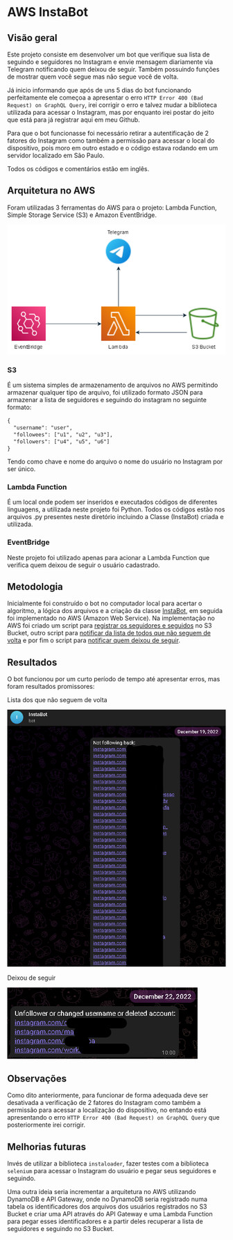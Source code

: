 # AWS InstaBot
## Visão geral
Este projeto consiste em desenvolver um bot que verifique sua lista de seguindo e seguidores no Instagram e envie mensagem diariamente via Telegram notificando quem deixou de seguir. Também possuindo funções de mostrar quem você segue mas não segue você de volta.

Já inicio informando que após de uns 5 dias do bot funcionando perfeitamente ele começoa a apresentar o erro `HTTP Error 400 (Bad Request) on GraphQL Query`, irei corrigir o erro e talvez mudar a biblioteca utilizada para acessar o Instagram, mas por enquanto irei postar do jeito que está para já registrar aqui em meu Github.

Para que o bot funcionasse foi necessário retirar a autentificação de 2 fatores do Instagram como também a permissão para acessar o local do dispositivo, pois moro em outro estado e o código estava rodando em um servidor localizado em São Paulo.

Todos os códigos e comentários estão em inglês.

## Arquitetura no AWS
Foram utilizadas 3 ferramentas do AWS para o projeto: Lambda Function, Simple Storage Service (S3) e Amazon EventBridge.

![Arquitetura InstaBot](images/arquitetura_instabot.png)

### S3
É um sistema simples de armazenamento de arquivos no AWS permitindo armazenar qualquer tipo de arquivo, foi utilizado formato JSON para armazenar a lista de seguidores e seguindo do instagram no seguinte formato:
```
{
  "username": "user",
  "followees": ["u1", "u2", "u3"],
  "followers": ["u4", "u5", "u6"]
}
```
Tendo como chave e nome do arquivo o nome do usuário no Instagram por ser único.

### Lambda Function
É um local onde podem ser inseridos e executados códigos de diferentes linguagens, a utilizada neste projeto foi Python.
Todos os códigos estão nos arquivos .py presentes neste diretório incluindo a Classe (InstaBot) criada e utilizada.

### EventBridge
Neste projeto foi utilizado apenas para acionar a Lambda Function que verifica quem deixou de seguir o usuário cadastrado.

## Metodologia
Inicialmente foi construído o bot no computador local para acertar o algoritmo, a lógica dos arquivos e a criação da classe [InstaBot](https://github.com/mickaelyoshua7674/Portifolio/blob/9502a51202fc3d14e1c71cc63024f456888f9797/insta_telegram_notifier/InstaBot.py), em seguida foi implementado no AWS (Amazon Web Service).
Na implementação no AWS foi criado um script para [registrar os seguidores e seguidos](https://github.com/mickaelyoshua7674/Portifolio/blob/2ce02e1b012df9a98d6691ae2172935a79863414/insta_telegram_notifier/save-followees-followers-InstaBot.py) no S3 Bucket, outro script para [notificar da lista de todos que não seguem de volta](https://github.com/mickaelyoshua7674/Portifolio/blob/9502a51202fc3d14e1c71cc63024f456888f9797/insta_telegram_notifier/get-not-follow-back-InstaBot.py) e por fim o script para [notificar quem deixou de seguir](https://github.com/mickaelyoshua7674/Portifolio/blob/9502a51202fc3d14e1c71cc63024f456888f9797/insta_telegram_notifier/get-unfollowers-InstaBot.py).

## Resultados
O bot funcionou por um curto período de tempo até apresentar erros, mas foram resultados promissores:

Lista dos que não seguem de volta

![Lista dos que não seguem de volta](images/nao_segue_de_volta.png)


Deixou de seguir

![Deixou de seguir](images/deixou_de_seguir.png)

## Observações
Como dito anteriormente, para funcionar de forma adequada deve ser desativada a verificação de 2 fatores do Instagram como também a permissão para acessar a localização do dispositivo, no entando está apresentando o erro `HTTP Error 400 (Bad Request) on GraphQL Query` que posteriormente irei corrigir.

## Melhorias futuras
Invés de utilizar a biblioteca `instaloader`, fazer testes com a biblioteca `selenium` para acessar o Instagram do usuário e pegar seus seguidores e seguindo.

Uma outra ideia seria incrementar a arquitetura no AWS utilizando DynamoDB e API Gateway, onde no DynamoDB seria registrado numa tabela os identificadores dos arquivos dos usuários registrados no S3 Bucket e criar uma API através do API Gateway e uma Lambda Function para pegar esses identificadores e a partir deles recuperar a lista de seguidores e seguindo no S3 Bucket.

